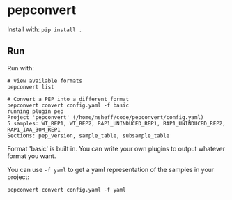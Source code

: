 # pepconvert

Install with: `pip install .`

## Run

Run with:

```
# view available formats
pepconvert list
```


```
# Convert a PEP into a different format
pepconvert convert config.yaml -f basic
running plugin pep
Project 'pepconvert' (/home/nsheff/code/pepconvert/config.yaml)
5 samples: WT_REP1, WT_REP2, RAP1_UNINDUCED_REP1, RAP1_UNINDUCED_REP2, RAP1_IAA_30M_REP1
Sections: pep_version, sample_table, subsample_table
```

Format 'basic' is built in. You can write your own plugins to output whatever format you want.


You can use `-f yaml` to get a yaml representation of the samples in your project:

```
pepconvert convert config.yaml -f yaml
```